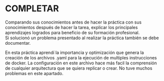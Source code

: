 # COMPLETAR  
Comparando sus conocimientos antes de hacer la práctica con sus conocimientos después de hacer la tarea, explicar los principales aprendizajes logrados para beneficio de su formación profesional.  
Si solucionó un problema presentado al realizar la práctica también se debe documentar.

En esta práctica aprendí la importancia y optimización que genera la creación de los archivos .yaml para la ejecución de multiples instrucciones de docker. La configuración en este archivo hace más facil la comprensión de cualquier arquitectura que se quiera replicar o crear. No tuve muchos problemas en este apartado. 
